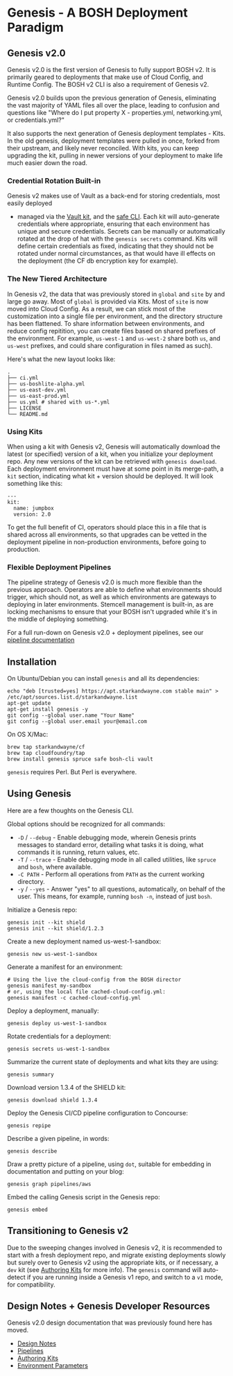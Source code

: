 Genesis - A BOSH Deployment Paradigm
==================================

## Genesis v2.0

Genesis v2.0 is the first version of Genesis to fully support BOSH v2. It is primarily geared
to deployments that make use of Cloud Config, and Runtime Config. The BOSH v2 CLI is also a
requirement of Genesis v2.

Genesis v2.0 builds upon the previous generation of Genesis, eliminating
the vast majority of YAML files all over the place, leading to confusion and
questions like "Where do I put property X - properties.yml, networking.yml, or credentials.yml?"

It also supports the next generation of Genesis deployment templates - Kits.
In the old genesis, deployment templates were pulled in once, forked from their upstream,
and likely never reconciled. With kits, you can keep upgrading the kit, pulling in
newer versions of your deployment to make life much easier down the road.

### Credential Rotation Built-in

Genesis v2 makes use of Vault as a back-end for storing credentials, most easily deployed
+ managed via the [Vault kit](https://github.com/genesis-community/vault-genesis-kit), and
the [safe CLI](https://github.com/starkandwayne/safe). Each kit will auto-generate credentials
where appropriate, ensuring that each environment has unique and secure credentials. Secrets
can be manually or automatically rotated at the drop of hat with the `genesis secrets` command.
Kits will define certain credentials as fixed, indicating that they should not be rotated
under normal circumstances, as that would have ill effects on the deployment (the CF db encryption
key for example).

### The New Tiered Architecture

In Genesis v2, the data that was previously stored in `global` and `site` by and large go away.
Most of `global` is provided via Kits. Most of `site` is now moved into Cloud Config. As a result,
we can stick most of the customization into a single file per environment, and the directory
structure has been flattened. To share information between environments, and reduce config repitition,
you can create files based on shared prefixes of the environment. For example, `us-west-1` and `us-west-2`
share both `us`, and `us-west` prefixes, and could share configuration in files named as such).

Here's what the new layout looks like:

```
.
├── ci.yml
├── us-boshlite-alpha.yml
├── us-east-dev.yml
├── us-east-prod.yml
├── us.yml # shared with us-*.yml
├── LICENSE
└── README.md
```

### Using Kits

When using a kit with Genesis v2, Genesis will automatically download the latest (or
specified) version of a kit, when you initialize your deployment repo. Any new
versions of the kit can be retrieved with `genesis download`. Each deployment environment
must have at some point in its merge-path, a `kit` section, indicating what kit + version
should be deployed. It will look something like this:

```
---
kit:
  name: jumpbox
  version: 2.0
```
To get the full benefit of CI, operators should place this in a file
that is shared across all environments, so that upgrades can be vetted in the deployment pipeline
in non-production environments, before going to production.

### Flexible Deployment Pipelines

The pipeline strategy of Genesis v2.0 is much more flexible than the previous approach. Operators
are able to define what environments should trigger, which should not, as well as which environments
are gateways to deploying in later environments. Stemcell management is built-in, as are locking
mechanisms to ensure that your BOSH isn't upgraded while it's in the middle of deploying something.

For a full run-down on Genesis v2.0 + deployment pipelines, see our [pipeline documentation](docs/PIPELINES.md)

## Installation

On Ubuntu/Debian you can install `genesis` and all its dependencies:

```
echo "deb [trusted=yes] https://apt.starkandwayne.com stable main" > /etc/apt/sources.list.d/starkandwayne.list
apt-get update
apt-get install genesis -y
git config --global user.name "Your Name"
git config --global user.email your@email.com
```

On OS X/Mac:

```
brew tap starkandwayne/cf
brew tap cloudfoundry/tap
brew install genesis spruce safe bosh-cli vault
```

`genesis` requires Perl. But Perl is everywhere.

## Using Genesis

Here are a few thoughts on the Genesis CLI.

Global options should be recognized for all commands:

  - `-D` / `--debug` - Enable debugging mode, wherein Genesis
    prints messages to standard error, detailing what tasks it is
    doing, what commands it is running, return values, etc.
  - `-T` / `--trace` - Enable debugging mode in all called
    utilities, like `spruce` and `bosh`, where available.
  - `-C PATH` - Perform all operations from `PATH` as the current
    working directory.
  - `-y` / `--yes` - Answer "yes" to all questions, automatically,
    on behalf of the user.  This means, for example, running `bosh
    -n`, instead of just `bosh`.

Initialize a Genesis repo:

```
genesis init --kit shield
genesis init --kit shield/1.2.3
```

Create a new deployment named us-west-1-sandbox:

```
genesis new us-west-1-sandbox
```

Generate a manifest for an environment:

```
# Using the live the cloud-config from the BOSH director
genesis manifest my-sandbox
# or, using the local file cached-cloud-config.yml:
genesis manifest -c cached-cloud-config.yml
```

Deploy a deployment, manually:

```
genesis deploy us-west-1-sandbox
```

Rotate credentials for a deployment:

```
genesis secrets us-west-1-sandbox
```

Summarize the current state of deployments and what kits they are
using:

```
genesis summary
```

Download version 1.3.4 of the SHIELD kit:

```
genesis download shield 1.3.4
```

Deploy the Genesis CI/CD pipeline configuration to Concourse:

```
genesis repipe
```

Describe a given pipeline, in words:

```
genesis describe
```

Draw a pretty picture of a pipeline, using `dot`, suitable for
embedding in documentation and putting on your blog:

```
genesis graph pipelines/aws
```

Embed the calling Genesis script in the Genesis repo:

```
genesis embed
```

## Transitioning to Genesis v2

Due to the sweeping changes involved in Genesis v2, it is recommended to start
with a fresh deployment repo, and migrate existing deployments slowly but surely
over to Genesis v2 using the appropriate kits, or if necessary, a `dev` kit (see
[Authoring Kits](docs/AUTHORING-KITS.md) for more info). The `genesis` command will
auto-detect if you are running inside a Genesis v1 repo, and switch to a `v1` mode,
for compatibility.

## Design Notes + Genesis Developer Resources

Genesis v2.0 design documentation that was previously found here has moved.

  - [Design Notes](docs/DESIGN.md)
  - [Pipelines](docs/PIPELINES.md)
  - [Authoring Kits](docs/AUTHORING-KITS.md)
  - [Environment Parameters](docs/PARAMS.md)
